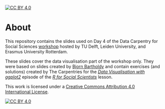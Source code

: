 [![CC BY 4.0][cc-by-shield]][cc-by]

# About

This repository contains the slides used on Day 4 of the Data Carpentry for Social Sciences [workshop](https://leidenuniversitylibrary.github.io/2021-10-25-lde-online/) hosted by TU Delft, Leiden University, and Erasmus University Rotterdam.

These slides cover the data visualisation part of the workshop only.
They were based on slides created by [Bjorn Bartholdy](https://github.com/bbartholdy) and contain exercises (and solutions) created by The Carpentries for the [*Data Visualisation with ggplot2*](https://datacarpentry.org/r-socialsci/04-ggplot2/index.html) episode of the [*R for Social Scientists*](https://datacarpentry.org/r-socialsci/) lesson.

This work is licensed under a [Creative Commons Attribution 4.0 International License][cc-by].

[![CC BY 4.0][cc-by-image]][cc-by]

[cc-by]: http://creativecommons.org/licenses/by/4.0/
[cc-by-image]: https://i.creativecommons.org/l/by/4.0/88x31.png
[cc-by-shield]: https://img.shields.io/badge/License-CC%20BY%204.0-lightgrey.svg
